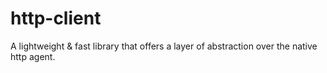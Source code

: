 # http-client
A lightweight &amp; fast library that offers a layer of abstraction over the native http agent.
